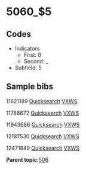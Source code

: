 # 5060\_$5

## Codes

-   Indicators
    -   First: 0
    -   Second: \_
-   Subfield: 5

## Sample bibs

11621189 [Quicksearch](https://search.library.yale.edu/catalog/11621189) [VXWS](http://prodorbis.library.yale.edu:7014/vxws/GetHoldingsService?bibId=11621189)

11786672 [Quicksearch](https://search.library.yale.edu/catalog/11786672) [VXWS](http://prodorbis.library.yale.edu:7014/vxws/GetHoldingsService?bibId=11786672)

11943686 [Quicksearch](https://search.library.yale.edu/catalog/11943686) [VXWS](http://prodorbis.library.yale.edu:7014/vxws/GetHoldingsService?bibId=11943686)

12187530 [Quicksearch](https://search.library.yale.edu/catalog/12187530) [VXWS](http://prodorbis.library.yale.edu:7014/vxws/GetHoldingsService?bibId=12187530)

12471849 [Quicksearch](https://search.library.yale.edu/catalog/12471849) [VXWS](http://prodorbis.library.yale.edu:7014/vxws/GetHoldingsService?bibId=12471849)

**Parent topic:**[506](../../tags/506/506.md)

